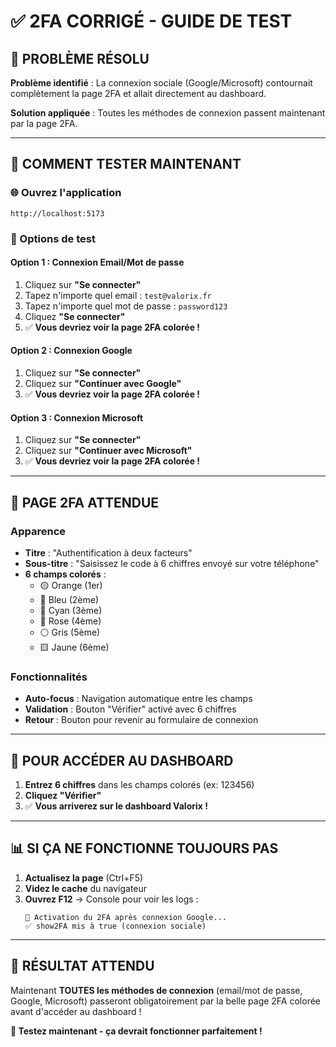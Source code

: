 # ✅ 2FA CORRIGÉ - GUIDE DE TEST

## 🔧 **PROBLÈME RÉSOLU**

**Problème identifié** : La connexion sociale (Google/Microsoft) contournait complètement la page 2FA et allait directement au dashboard.

**Solution appliquée** : Toutes les méthodes de connexion passent maintenant par la page 2FA.

---

## 🚀 **COMMENT TESTER MAINTENANT**

### **🌐 Ouvrez l'application**
```
http://localhost:5173
```

### **🔑 Options de test**

#### **Option 1 : Connexion Email/Mot de passe**
1. Cliquez sur **"Se connecter"**
2. Tapez n'importe quel email : `test@valorix.fr`
3. Tapez n'importe quel mot de passe : `password123`
4. Cliquez **"Se connecter"**
5. ✅ **Vous devriez voir la page 2FA colorée !**

#### **Option 2 : Connexion Google**
1. Cliquez sur **"Se connecter"**
2. Cliquez sur **"Continuer avec Google"**
3. ✅ **Vous devriez voir la page 2FA colorée !**

#### **Option 3 : Connexion Microsoft**
1. Cliquez sur **"Se connecter"**
2. Cliquez sur **"Continuer avec Microsoft"**
3. ✅ **Vous devriez voir la page 2FA colorée !**

---

## 🎨 **PAGE 2FA ATTENDUE**

### **Apparence**
- **Titre** : "Authentification à deux facteurs"
- **Sous-titre** : "Saisissez le code à 6 chiffres envoyé sur votre téléphone"
- **6 champs colorés** :
  - 🟡 Orange (1er)
  - 🔵 Bleu (2ème)
  - 🔷 Cyan (3ème)
  - 🩷 Rose (4ème)
  - ⚪ Gris (5ème)
  - 🟨 Jaune (6ème)

### **Fonctionnalités**
- **Auto-focus** : Navigation automatique entre les champs
- **Validation** : Bouton "Vérifier" activé avec 6 chiffres
- **Retour** : Bouton pour revenir au formulaire de connexion

---

## 🎯 **POUR ACCÉDER AU DASHBOARD**

1. **Entrez 6 chiffres** dans les champs colorés (ex: 123456)
2. **Cliquez "Vérifier"**
3. ✅ **Vous arriverez sur le dashboard Valorix !**

---

## 📊 **SI ÇA NE FONCTIONNE TOUJOURS PAS**

1. **Actualisez la page** (Ctrl+F5)
2. **Videz le cache** du navigateur
3. **Ouvrez F12** → Console pour voir les logs :
   ```
   🔐 Activation du 2FA après connexion Google...
   ✅ show2FA mis à true (connexion sociale)
   ```

---

## 🎉 **RÉSULTAT ATTENDU**

Maintenant **TOUTES les méthodes de connexion** (email/mot de passe, Google, Microsoft) passeront obligatoirement par la belle page 2FA colorée avant d'accéder au dashboard !

**🚀 Testez maintenant - ça devrait fonctionner parfaitement !** 